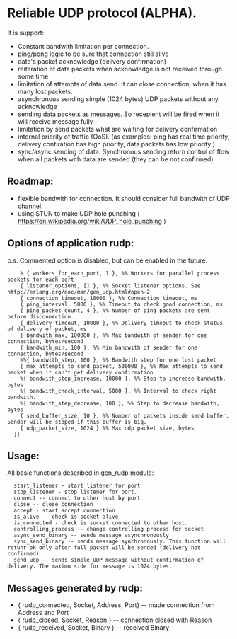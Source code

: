 # Reliable UDP protocol (ALPHA).

It is support:

 * Constant bandwith limitation per connection.
 * ping/pong logic to be sure that connection still alive
 * data's packet acknowledge (delivery confirmation)
 * reiteration of data packets when acknowledge is not received through some time
 * limitation of attempts of data send. It can close connection, when it has many lost packets.
 * asynchronous sending simple (1024 bytes) UDP packets without any acknowledge
 * sending data packets as messages. So recepient will be fired when it will receive message fully
 * limitation by send packets what are waiting for delivery confirmation
 * internal priority of traffic (QoS). (as examples: ping has real time priority, delivery confiration has high priority, data packets has low priority )
 * sync/async sending of data. Synchronous sending return control of flow when all packets with data are sended (they can be not confirmed)

## Roadmap:
 
 * flexible bandwith for connection. It should consider full bandwith of UDP channel.
 * using STUN to make UDP hole punching ( https://en.wikipedia.org/wiki/UDP_hole_punching )

## Options of application rudp:
p.s. Commented option is disabled, but can be enabled in the future.
```
    % { workers_for_each_port, 1 }, %% Workers for parallel process packets for each port
    { listener_options, [] }, %% Socket listener options. See http://erlang.org/doc/man/gen_udp.html#open-2
    { connection_timeout, 10000 }, %% Connection timeout, ms
    { ping_interval, 5000 }, %% Timeout to check good connection, ms
    { ping_packet_count, 4 }, %% Number of ping packets are sent before disconnection
    { delivery_timeout, 10000 }, %% Delivery timeout to check status of delivery of packet, ms
    { bandwith_max, 100000 }, %% Max bandwith of sender for one connection, bytes/second
    { bandwith_min, 100 }, %% Min bandwith of sender for one connection, bytes/second
    %%{ bandwith_step, 100 }, %% Bandwith step for one lost packet
    { max_attempts_to_send_packet, 500000 }, %% Max attempts to send packet when it can't get delivery confirmation
    %{ bandwith_step_increase, 10000 }, %% Step to increase bandwith, bytes
    %{ bandwith_check_interval, 5000 }, %% Interval to check right bandwith.
    %{ bandwith_step_decrease, 100 }, %% Step to decrease bandwith, bytes
    { send_buffer_size, 10 }, %% Number of packets inside send buffer. Sender will be stoped if this buffer is big.
    { udp_packet_size, 1024 } %% Max udp packet size, bytes
  ]}
```  

## Usage:

All basic functions described in gen_rudp module:
```
  start_listener - start listener for port
  stop_listener - stop listener for port.
  connect -- connect to other host by port
  close -- close connection
  accept - start accept connection
  is_alive -- check is socket alive
  is_connected - check is socket connected to other host.
  controlling_process -- change controlling process for socket
  async_send_binary -- sends message asynchronously
  sync_send_binary -- sends message synchronously. This function will retunr ok only after full packet will be sended (delivery not confirmed)
  send_udp -- sends simple UDP message without confirmation of delivery. The maximu side for message is 1024 bytes.
```  

## Messages generated by rudp:

  * { rudp_connected, Socket, Address, Port} -- made connection from Address and Port
  * { rudp_closed, Socket, Reason } -- connection closed with Reason
  * { rudp_received, Socket, Binary } -- received Binary

